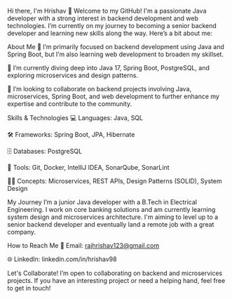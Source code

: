Hi there, I'm Hrishav 👋
Welcome to my GitHub! I'm a passionate Java developer with a strong interest in backend development and web technologies. I’m currently on my journey to becoming a senior backend developer and learning new skills along the way. Here’s a bit about me:

About Me
👀 I’m primarily focused on backend development using Java and Spring Boot, but I’m also learning web development to broaden my skillset.

🌱 I’m currently diving deep into Java 17, Spring Boot, PostgreSQL, and exploring microservices and design patterns.

💞️ I’m looking to collaborate on backend projects involving Java, microservices, Spring Boot, and web development to further enhance my expertise and contribute to the community.

Skills & Technologies
💻 Languages: Java, SQL

🛠️ Frameworks: Spring Boot, JPA, Hibernate

🗄️ Databases: PostgreSQL

🔧 Tools: Git, Docker, IntelliJ IDEA, SonarQube, SonarLint

🧑‍💻 Concepts: Microservices, REST APIs, Design Patterns (SOLID), System Design

My Journey
I’m a junior Java developer with a B.Tech in Electrical Engineering. I work on core banking solutions and am currently learning system design and microservices architecture. I'm aiming to level up to a senior backend developer and eventually land a remote job with a great company.

How to Reach Me
📧 Email: rajhrishav123@gmail.com

🌐 LinkedIn: linkedin.com/in/hrishav98

Let's Collaborate!
I’m open to collaborating on backend and microservices projects. If you have an interesting project or need a helping hand, feel free to get in touch!

